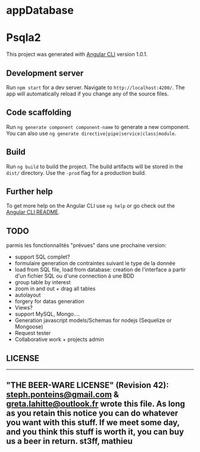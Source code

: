 # appDatabase
# Psqla2

This project was generated with [Angular CLI](https://github.com/angular/angular-cli) version 1.0.1.

## Development server

Run `npm start` for a dev server. Navigate to `http://localhost:4200/`. The app will automatically reload if you change any of the source files.

## Code scaffolding

Run `ng generate component component-name` to generate a new component. You can also use `ng generate directive|pipe|service|class|module`.

## Build

Run `ng build` to build the project. The build artifacts will be stored in the `dist/` directory. Use the `-prod` flag for a production build.

## Further help

To get more help on the Angular CLI use `ng help` or go check out the [Angular CLI README](https://github.com/angular/angular-cli/blob/master/README.md).

## TODO
parmis les fonctionnalités "prévues" dans une prochaine version:
* support SQL complet?
* formulaire generation de contraintes suivant le type de la donnée
* load from SQL file, load from database: creation de l'interface a partir d'un fichier SQL ou d'une connection à une BDD
* group table by interest
* zoom in and out + drag all tables
* autolayout
* forgery for datas generation
* Views?
* support MySQL, Mongo....
* Generation javascript models/Schemas for nodejs (Sequelize or Mongoose)
* Request tester
* Collaborative work + projects admin

## LICENSE
  --------------------------------------------------------------------------
  "THE BEER-WARE LICENSE" (Revision 42):
  <steph.ponteins@gmail.com> & <greta.lahitte@outlook.fr> wrote this file.
  As long as you retain this notice you can do whatever you want with this 
  stuff. If we meet some day, and you think this stuff is worth it, you can
  buy us a beer in return.                                   st3ff, mathieu
  --------------------------------------------------------------------------
 
